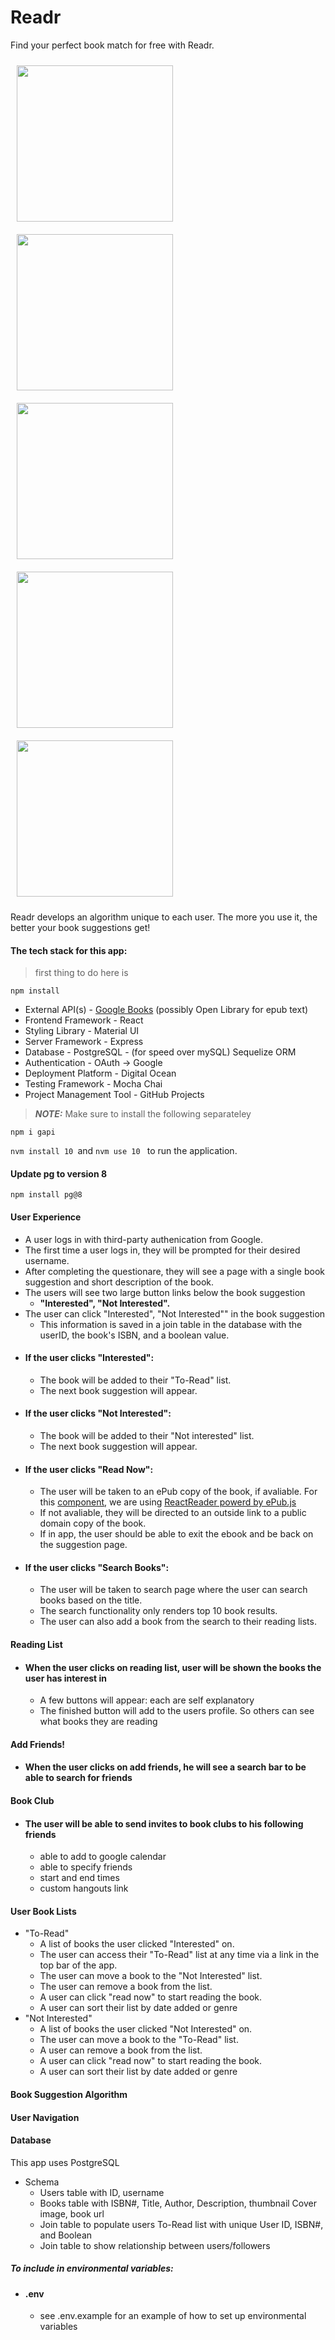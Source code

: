 # Readr
Find your perfect book match for free with Readr.

<div>
<img src = "https://user-images.githubusercontent.com/51866859/73042049-5b9dc600-3e25-11ea-899c-6f9006b7f8a7.png" width = "250" style = "padding: 10px">
<img src = "https://user-images.githubusercontent.com/51866859/73042303-5d1bbe00-3e26-11ea-8688-bad4a677b04f.png" width = "250" style = "padding: 10px">
<img src = "https://i.imgur.com/d2G6kXT.png" width = "250" style = "padding: 10px">
<img src = "https://i.imgur.com/EjownYi.png" width = "250" style = "padding: 10px">
<img src = "https://i.imgur.com/omLZQrK.png" width = "250" style = "padding: 10px">


Readr develops an algorithm unique to each user. The more you use it, the better your book suggestions get!

#### The tech stack for this app: 

> first thing to do here is 

``` npm install ```

- External API(s) - [Google Books](https://developers.google.com/books) (possibly Open Library for epub text)
- Frontend Framework - React
- Styling Library - Material UI
- Server Framework - Express
- Database - PostgreSQL - (for speed over mySQL) Sequelize ORM
- Authentication - OAuth -> Google
- Deployment Platform - Digital Ocean
- Testing Framework - Mocha Chai
- Project Management Tool - GitHub Projects

> ***NOTE:*** Make sure to install the following separateley

```npm i gapi ```
    

```nvm install 10 ```and ```nvm use 10 ``` to run the application.
#### Update pg to version 8

```npm install pg@8```

#### User Experience

* A user logs in with third-party authenication from Google.
* The first time a user logs in, they will be prompted for their desired username. 
* After completing the questionare, they will see a page with a single book suggestion and short description of the book.
* The users will see two large button links below the book suggestion
    - **"Interested", "Not Interested".**
* The user can click "Interested", "Not Interested"" in the book suggestion
    - This information is saved in a join table in the database with the userID, the book's ISBN, and a boolean value.
* #### If the user clicks "Interested":
    - The book will be added to their "To-Read" list.
    - The next book suggestion will appear. 
* #### If the user clicks "Not Interested":
    - The book will be added to their "Not interested" list. 
    - The next book suggestion will appear. 
* #### If the user clicks "Read Now":
    - The user will be taken to an ePub copy of the book, if avaliable. For this [component](client/src/components/EbookView.jsx), 
      we are using [ReactReader powerd by ePub.js](https://github.com/gerhardsletten/react-reader)
    - If not avaliable, they will be directed to an outside link to a public domain copy of the book. 
    - If in app, the user should be able to exit the ebook and be back on the suggestion page. 
* #### If the user clicks "Search Books":
    - The user will be taken to search page where the user can search books based on the title.
    - The search functionality only renders top 10 book results.
    - The user can also add a book from the search to their reading lists.

#### Reading List

* #### When the user clicks on reading list, user will be shown the books the user has interest in
    - A few buttons will appear: each are self explanatory
    - The finished button will add to the users profile. So others can see what books they are reading
   
#### Add Friends!

* #### When the user clicks on add friends, he will see a search bar to be able to search for friends

#### Book Club

* #### The user will be able to send invites to book clubs to his following friends
    - able to add to google calendar
    - able to specify friends
    - start and end times
    - custom hangouts link
    

#### User Book Lists
 * "To-Read"
    - A list of books the user clicked "Interested" on. 
    - The user can access their "To-Read" list at any time via a link in the top bar of the app. 
    - The user can move a book to the "Not Interested" list.
    - The user can remove a book from the list. 
    - A user can click "read now" to start reading the book. 
    - A user can sort their list by date added or genre
* "Not Interested"
    - A list of books the user clicked "Not Interested" on.
    - The user can move a book to the "To-Read" list.
    - A user can remove a book from the list. 
    - A user can click "read now" to start reading the book.
    - A user can sort their list by date added or genre 


#### Book Suggestion Algorithm


#### User Navigation 


#### Database
This app uses PostgreSQL 
* Schema 
    * Users table with ID, username
    * Books table with ISBN#, Title, Author, Description, thumbnail Cover image, book url
    * Join table to populate users To-Read list with unique User ID, ISBN#, and Boolean
    * Join table to show relationship between users/followers  

##### To include in environmental variables:
* #### .env
    - see .env.example for an example of how to set up environmental variables
